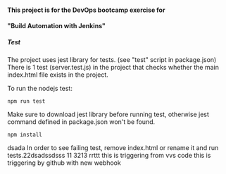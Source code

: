 #### This project is for the DevOps bootcamp exercise for

#### "Build Automation with Jenkins"

##### Test
The project uses jest library for tests. (see "test" script in package.json)
There is 1 test (server.test.js) in the project that checks whether the main index.html file exists in the project. 

To run the nodejs test:

    npm run test

Make sure to download jest library before running test, otherwise jest command defined in package.json won't be found.

    npm install
dsada
In order to see failing test, remove index.html or rename it and run tests.22dsadssdsss
11
3213
rrttt
this is triggering from vvs code
this is triggering by github
with new webhook

